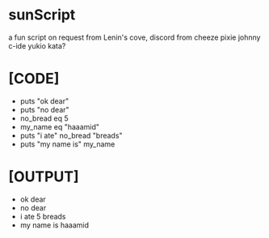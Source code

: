 # sunScript

a fun script on request from Lenin's cove, discord from
cheeze
pixie
johnny
c-ide
yukio
kata?

# [CODE]
- puts "ok dear"
- puts "no dear"
- no_bread eq 5
- my_name eq "haaamid"
- puts "i ate" no_bread "breads"
- puts "my name is" my_name 

# [OUTPUT]
- ok dear
- no dear
- i ate 5 breads
- my name is haaamid
